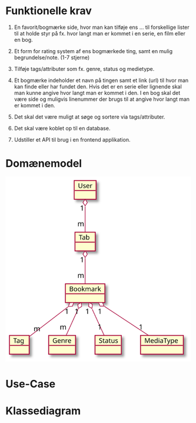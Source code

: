 # Funktionelle krav
1. En favorit/bogmærke side, hvor man kan tilføje ens ... til forskellige lister til at holde styr på fx. hvor 
langt man er kommet i en serie, en film eller en bog. 

2. Et form for rating system af ens bogmærkede ting, samt en mulig begrundelse/note. (1-7 stjerne)

3. Tilføje tags/attributer som fx. genre, status og medietype.

4. Et bogmærke indeholder et navn på tingen samt et link (url) til hvor man kan finde eller har fundet den.
Hvis det er en serie eller lignende skal man kunne angive hvor langt man er kommet i den. I en bog skal det være
side og muligvis linenummer der brugs til at angive hvor langt man er kommet i den. 

5. Det skal det være muligt at søge og sortere via tags/attributer.

6. Det skal være koblet op til en database.

7. Udstiller et API til brug i en frontend applikation.  

# Domænemodel

![Domainmodel v1](docs/DomainModelV1.svg)

# Use-Case

# Klassediagram